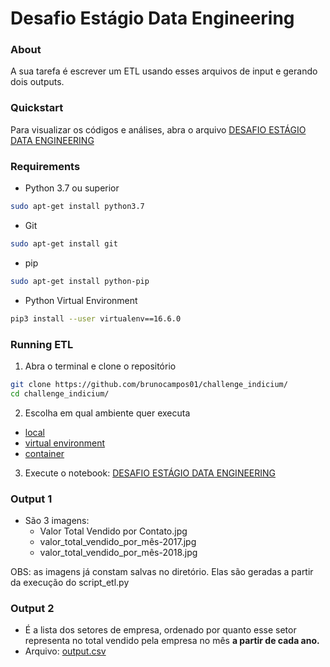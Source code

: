 # Desafio Estágio Data Engineering

### About
A sua tarefa é escrever um ETL usando esses arquivos de input e gerando dois outputs.


### Quickstart
Para visualizar os códigos e análises, abra o arquivo [DESAFIO ESTÁGIO DATA ENGINEERING](notebooks/challege-data-enginner-intern.ipynb)


### Requirements
- Python 3.7 ou superior
```sh
sudo apt-get install python3.7
```

- Git
```sh
sudo apt-get install git
```

- pip
```sh
sudo apt-get install python-pip
```

- Python Virtual Environment
```sh
pip3 install --user virtualenv==16.6.0
```


### Running ETL
1. Abra o terminal e clone o repositório 
```bash
git clone https://github.com/brunocampos01/challenge_indicium/
cd challenge_indicium/
```

2. Escolha em qual ambiente quer executa
 - [local](src/environment/README.md)
 - [virtual environment](src/environment/README.md)
 - [container](src/environment/README.md)

3. Execute o notebook: [DESAFIO ESTÁGIO DATA ENGINEERING](notebooks/challege-data-enginner-intern.ipynb)



### Output 1
- São 3 imagens:
  - Valor Total Vendido por Contato.jpg
  - valor_total_vendido_por_mês-2017.jpg
  - valor_total_vendido_por_mês-2018.jpg
 
OBS: as imagens já constam salvas no diretório. Elas são geradas a partir da execução do script_etl.py

### Output 2
- É a lista dos setores de empresa, ordenado por quanto esse setor representa no total vendido pela empresa no mês  **a partir de cada ano.**
- Arquivo: [output.csv](https://github.com/brunocampos01/challenge-indicium/blob/master/reports/output.csv)
